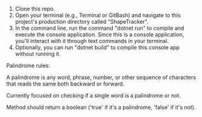 1. Clone this repo.
2. Open your terminal (e.g., Terminal or GitBash) and navigate to this project's production directory called "ShapeTracker".
3. In the command line, run the command "dotnet run" to compile and execute the console application. Since this is a console application, you'll interact with it through text commands in your terminal.
4. Optionally, you can run "dotnet build" to compile this console app without running it.

Palindrome rules:

A palindrome is any word, phrase, number, or other sequence of characters that reads the same both backward or forward.

Currently focused on checking if a single word is a palindrome or not.

Method should return a boolean ('true' if it's a palindrome, 'false' if it's not).